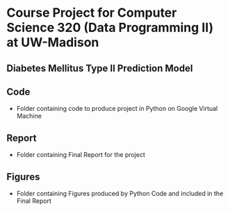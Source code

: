 # Course Project for Computer Science 320 (Data Programming II) at UW-Madison
## Diabetes Mellitus Type II Prediction Model
## Code
- Folder containing code to produce project in Python on Google Virtual Machine
## Report
- Folder containing Final Report for the project
## Figures
- Folder containing Figures produced by Python Code and included in the Final Report
